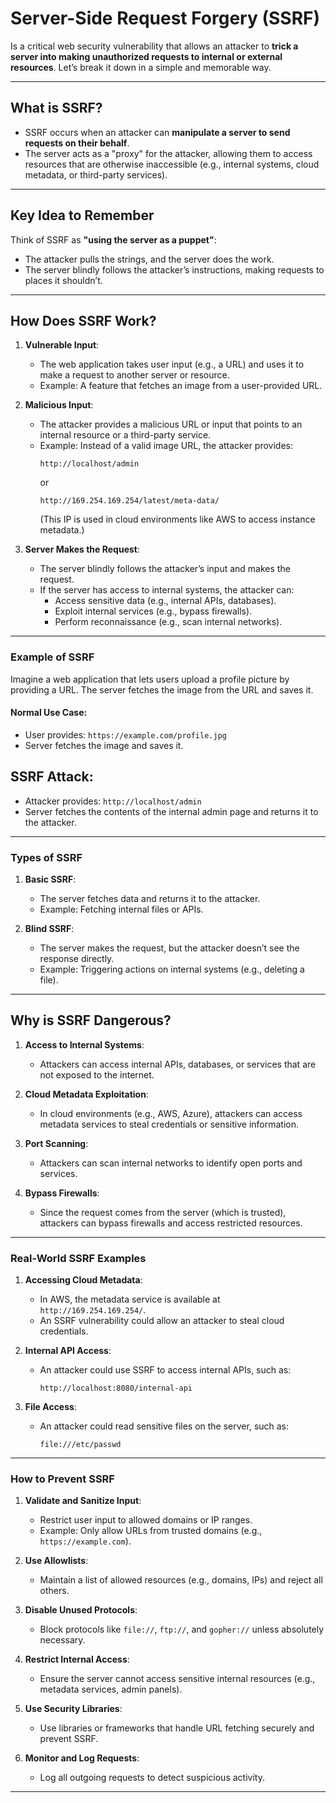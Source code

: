 # **Server-Side Request Forgery (SSRF)** 
Is a critical web security vulnerability that allows an attacker to **trick a server into making unauthorized requests to internal or external resources**. Let’s break it down in a simple and memorable way.

---

## **What is SSRF?**
- SSRF occurs when an attacker can **manipulate a server to send requests on their behalf**.
- The server acts as a "proxy" for the attacker, allowing them to access resources that are otherwise inaccessible (e.g., internal systems, cloud metadata, or third-party services).

---

## **Key Idea to Remember**
Think of SSRF as **"using the server as a puppet"**:
- The attacker pulls the strings, and the server does the work.
- The server blindly follows the attacker’s instructions, making requests to places it shouldn’t.

---

## **How Does SSRF Work?**
1. **Vulnerable Input**:
   - The web application takes user input (e.g., a URL) and uses it to make a request to another server or resource.
   - Example: A feature that fetches an image from a user-provided URL.

2. **Malicious Input**:
   - The attacker provides a malicious URL or input that points to an internal resource or a third-party service.
   - Example: Instead of a valid image URL, the attacker provides:
     ```
     http://localhost/admin
     ```
     or
     ```
     http://169.254.169.254/latest/meta-data/
     ```
     (This IP is used in cloud environments like AWS to access instance metadata.)

3. **Server Makes the Request**:
   - The server blindly follows the attacker’s input and makes the request.
   - If the server has access to internal systems, the attacker can:
     - Access sensitive data (e.g., internal APIs, databases).
     - Exploit internal services (e.g., bypass firewalls).
     - Perform reconnaissance (e.g., scan internal networks).

---

### **Example of SSRF**
Imagine a web application that lets users upload a profile picture by providing a URL. The server fetches the image from the URL and saves it.

#### Normal Use Case:
- User provides: `https://example.com/profile.jpg`
- Server fetches the image and saves it.

## SSRF Attack:
- Attacker provides: `http://localhost/admin`
- Server fetches the contents of the internal admin page and returns it to the attacker.

---

### **Types of SSRF**
1. **Basic SSRF**:
   - The server fetches data and returns it to the attacker.
   - Example: Fetching internal files or APIs.

2. **Blind SSRF**:
   - The server makes the request, but the attacker doesn’t see the response directly.
   - Example: Triggering actions on internal systems (e.g., deleting a file).

---

## **Why is SSRF Dangerous?**
1. **Access to Internal Systems**:
   - Attackers can access internal APIs, databases, or services that are not exposed to the internet.

2. **Cloud Metadata Exploitation**:
   - In cloud environments (e.g., AWS, Azure), attackers can access metadata services to steal credentials or sensitive information.

3. **Port Scanning**:
   - Attackers can scan internal networks to identify open ports and services.

4. **Bypass Firewalls**:
   - Since the request comes from the server (which is trusted), attackers can bypass firewalls and access restricted resources.

---

### **Real-World SSRF Examples**
1. **Accessing Cloud Metadata**:
   - In AWS, the metadata service is available at `http://169.254.169.254/`.
   - An SSRF vulnerability could allow an attacker to steal cloud credentials.

2. **Internal API Access**:
   - An attacker could use SSRF to access internal APIs, such as:
     ```
     http://localhost:8080/internal-api
     ```

3. **File Access**:
   - An attacker could read sensitive files on the server, such as:
     ```
     file:///etc/passwd
     ```

---

### **How to Prevent SSRF**
1. **Validate and Sanitize Input**:
   - Restrict user input to allowed domains or IP ranges.
   - Example: Only allow URLs from trusted domains (e.g., `https://example.com`).

2. **Use Allowlists**:
   - Maintain a list of allowed resources (e.g., domains, IPs) and reject all others.

3. **Disable Unused Protocols**:
   - Block protocols like `file://`, `ftp://`, and `gopher://` unless absolutely necessary.

4. **Restrict Internal Access**:
   - Ensure the server cannot access sensitive internal resources (e.g., metadata services, admin panels).

5. **Use Security Libraries**:
   - Use libraries or frameworks that handle URL fetching securely and prevent SSRF.

6. **Monitor and Log Requests**:
   - Log all outgoing requests to detect suspicious activity.

---
